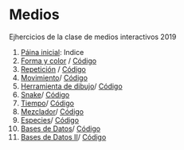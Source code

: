# Medios
Ejhercicios de la clase de medios interactivos
2019
1. [Páina inicial](https://atmendoza.github.io/Meiosinteractivos/): Indice 
2. [Forma y color](https://atmendoza.github.io/Medios/02/) / [Código](https://github.com/atmendoza/Medios/tree/master/02/sketch.js) 
3. [Repetición](https://atmendoza.github.io/Medios/01/) / [Código](https://github.com/atmendoza/Medios/blob/master/01/sketch.js) 
4. [Movimiento](https://atmendoza.github.io/Medios/03/)/ [Código](https://github.com/atmendoza/Medios/blob/master/03/sketch.js) 
5. [Herramienta de dibujo](https://atmendoza.github.io/Medios/04/)/ [Código](https://github.com/atmendoza/Medios/blob/master/04/sketch.js)
6. [Snake](https://atmendoza.github.io/Medios/05/)/ [Código](https://github.com/atmendoza/Medios/blob/master/05/sketch.js)
7. [Tiempo](https://atmendoza.github.io/Medios/06/)/ [Código](https://github.com/atmendoza/Medios/blob/master/06/sketch.js)
8. [Mezclador](https://atmendoza.github.io/Medios/07/)/ [Código](https://github.com/atmendoza/Medios/blob/master/0/sketch.js)
9. [Especies](https://atmendoza.github.io/Medios/08/)/ [Código](https://github.com/atmendoza/Medios/blob/master/0/sketch.js)
10. [Bases de Datos](https://atmendoza.github.io/Medios/09/)/ [Código](https://github.com/atmendoza/Medios/blob/master/09/sketch.js)
11. [Bases de Datos II](https://atmendoza.github.io/Medios/11/)/ [Código](https://github.com/atmendoza/Medios/blob/master/11/sketch.js)

